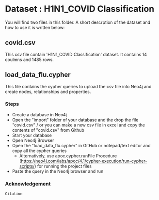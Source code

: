 # Dataset : H1N1_COVID Classification

You will find two files in this folder. A short descrption of the dataset and how to use it is written below:

## covid.csv
This csv file contain 'H1N1_COVID Classification' dataset. It contains 14 coulmns and 1485 rows.
## load_data_flu.cypher
This file contains the cypher queries to upload the csv file into Neo4j and create nodes, relationships and properties.

### Steps
* Create a database in Neo4j 
* Open the "import" folder of your database and the drop the file "covid.csv" / or you can make a new csv file in excel and copy the contents of "covid.csv" from Github
* Start your database
* Open Neo4j Browser
* Open the "load_data_flu.cypher" in GitHub or notepad/text editor and copy all the cypher queries
  * Alternatively, use apoc.cypher.runFile Procedure (https://neo4j.com/labs/apoc/4.1/cypher-execution/run-cypher-scripts/) for running the project files 
* Paste the query in the Neo4j browser and run

### Acknowledgement
```
Citation


```
